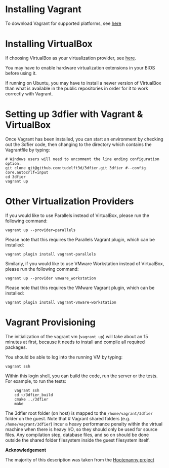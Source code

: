 # Installing Vagrant

To download Vagrant for supported platforms, see [here](https://www.vagrantup.com/downloads.html)

# Installing VirtualBox

If choosing VirtualBox as your virtualization provider, see [here](https://www.virtualbox.org/wiki/Downloads).

You may have to enable hardware virtualization extensions in your BIOS before using it.

If running on Ubuntu, you may have to install a newer version of VirtualBox than what is available in the public repositories in order for it to work correctly with Vagrant.

# Setting up 3dfier with Vagrant & VirtualBox
Once Vagrant has been installed, you can start an environment by checking out the 3dfier code, then changing to the directory which contains the Vagrantfile by typing:

    # Windows users will need to uncomment the line ending configuration option.
    git clone git@github.com:tudelft3d/3dfier.git 3dfier #--config core.autocrlf=input
    cd 3dfier
    vagrant up

# Other Virtualization Providers

If you would like to use Parallels instead of VirtualBox, please run the following command:
```
vagrant up --provider=parallels
```
Please note that this requires the Parallels Vagrant plugin, which can be installed:
```
vagrant plugin install vagrant-parallels
```

Similarly, if you would like to use VMware Workstation instead of VirtualBox, please run the following command:
```
vagrant up --provider vmware_workstation
```
Please note that this requires the VMware Vagrant plugin, which can be installed:
```
vagrant plugin install vagrant-vmware-workstation
```

# Vagrant Provisioning

The initialization of the vagrant vm (`vagrant up`) will take about an 15 minutes at first, because it needs to install and compile all required packages.

You should be able to log into the running VM by typing:

    vagrant ssh

Within this login shell, you can build the code, run the server or the tests. For example, to run the tests:

```
    vagrant ssh
    cd ~/3dfier_build
    cmake ../3dfier
    make
```

The 3dfier root folder (on host) is mapped to the `/home/vagrant/3dfier` folder on the guest. Note that # Vagrant shared folders (e.g. `/home/vagrant/3dfier`) incur a heavy performance penalty within the virtual machine when there is heavy I/O, so they should only be used for source files. Any compilation step, database files, and so on should be done outside the shared folder filesystem inside the guest filesystem itself.

**Acknowledgement**

The majority of this description was taken from the [Hootenanny project](https://github.com/ngageoint/hootenanny/blob/master/VAGRANT.md)
